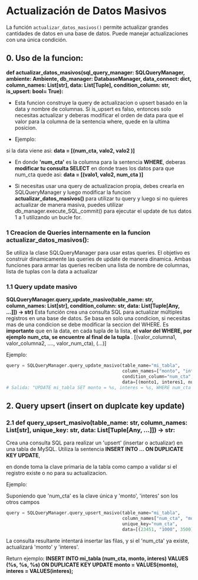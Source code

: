 # Actualización de Datos Masivos

La función `actualizar_datos_masivos()` permite actualizar grandes cantidades de datos en una base de datos. Puede manejar actualizaciones con una única condición.

## 0. Uso de la funcion: 
**def actualizar_datos_masivos(sql_query_manager: SQLQueryManager, ambiente: Ambiente, db_manager: DatabaseManager, data_connect: dict, column_names: List[str], data: List[Tuple], condition_column: str, is_upsert: bool= True):**
- Esta funcion construye la query de actualizacion o upsert basado en la data y nombre de columnas.
Si is_upsert es falso, entonces solo necesitas actualizar y deberas modificar el orden de data 
para que el valor para la columna de la sentencia where, quede en la ultima posicion.

- Ejemplo:

si la data viene asi:
**data = [(num_cta, valo2, valo2 )]**
- En donde **'num_cta'** es la columna para la sentencia **WHERE**,
deberas **modificar tu consulta SELECT** en donde traes los datos para que num_cta quede asi:
**data = [(valo1, valo2, num_cta )]**

- Si necesitas usar una query de actualizacion propia, debes crearla en SQLQueryManager 
 y luego modificar la funcion **actualizar_datos_masivos()** para utilizar tu query y luego si no quieres actualizar de manera masiva,
 puedes utilizar db_manager.execute_SQL_commit() para ejecutar el update de tus datos 1 a 1 utilizando un bucle for.



### 1 Creacion de  Queries internamente en la funcion actualizar_datos_masivos():
Se  utiliza la clase SQLQueryManager para usar estas queries. El objetivo es construir dinamicamente las queries de update de manera dinamica.
Ambas funciones para armar las queries reciben una lista de nombre de columnas, lista de tuplas con la data a actualizar


### 1.1  **Query update masivo**
**SQLQueryManager.query_update_masivo(table_name: str, column_names: List[str], condition_column: str, data: List[Tuple[Any, ...]]) -> str)**
Esta función crea una consulta SQL para actualizar múltiples registros en una base de datos.
Se basa en solo una condicion, si necesitas mas de una condicion se debe modificar la seccion del WHERE.
Es **importante** que en la data, en cada tupla de la lista, **el valor del WHERE, por ejemplo num_cta, se encuentre al final de la tupla** . [(valor_columna1, valor_columna2, ...., valor_num_cta), (...)]

Ejemplo:
```python
query = SQLQueryManager.query_update_masivo(table_name="mi_tabla",
                                            column_names=["monto", "interes", "num_cta"],
                                            condition_column="num_cta",
                                            data=[(monto1, interes1, num_cta_1), (monto2, interes2, num_cta_2)])
# Salida: "UPDATE mi_tabla SET monto = %s, interes = %s, WHERE num_cta = %s;"
```

## 2. **Query upsert (insert on duplcate key update)**
### 2.1 **def query_upsert_masivo(table_name: str, column_names: List[str], unique_key: str, data: List[Tuple[Any, ...]]) -> str:**
Crea una consulta SQL para realizar un 'upsert' (insertar o actualizar) en una tabla de MySQL.
Utiliza la sentencia **INSERT INTO ... ON DUPLICATE KEY UPDATE**,

en donde toma la clave primaria de la tabla como campo a validar si el registro existe o no para su actualizacion.

Ejemplo:

Suponiendo que 'num_cta' es la clave única y 'monto', 'interes' son los otros campos

```python
query = SQLQueryManager.query_upsert_masivo(table_name="mi_tabla",
                                            column_names["num_cta", "monto", "interes"],
                                            unique_key="num_cta",
                                            data=[(23451, "1000", 3500), (34565, "2300", 3444)])
```
La consulta resultante intentará insertar las filas, y si el 'num_cta' ya existe, actualizará 'monto' y 'interes'.

Return ejemplo:
**INSERT INTO mi_tabla (num_cta, monto, interes) VALUES (%s, %s, %s) ON DUPLICATE KEY UPDATE monto = VALUES(monto), interes = VALUES(interes);**


